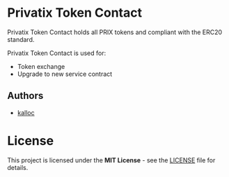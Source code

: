 # Privatix Token Contact

Privatix Token Contact holds all PRIX tokens and compliant with the ERC20 standard.

Privatix Token Contact is used for:
* Token exchange
* Upgrade to new service contract

## Authors

* [kalloc](https://github.com/kalloc)

# License

This project is licensed under the **MIT License** - see the [LICENSE](LICENSE) file for details.
